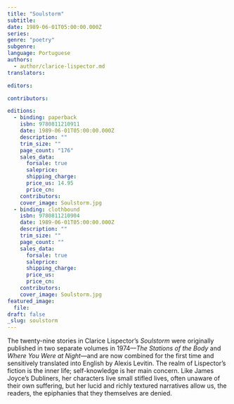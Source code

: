 ```yaml
---
title: "Soulstorm"
subtitle:
date: 1989-06-01T05:00:00.000Z
series:
genre: "poetry"
subgenre:
language: Portuguese
authors:
  - author/clarice-lispector.md
translators:

editors:

contributors:

editions:
  - binding: paperback
    isbn: 9780811210911
    date: 1989-06-01T05:00:00.000Z
    description: ""
    trim_size: ""
    page_count: "176"
    sales_data:
      forsale: true
      saleprice:
      shipping_charge:
      price_us: 14.95
      price_cn:
    contributors:
    cover_image: Soulstorm.jpg
  - binding: clothbound
    isbn: 9780811210904
    date: 1989-06-01T05:00:00.000Z
    description: ""
    trim_size: ""
    page_count: ""
    sales_data:
      forsale: true
      saleprice:
      shipping_charge:
      price_us:
      price_cn:
    contributors:
    cover_image: Soulstorm.jpg
featured_image:
  file:
draft: false
_slug: soulstorm
---
```


The twenty-nine stories in Clarice Lispector’s _Soulstorm_ were originally published in two separate volumes in 1974––_The Stations of the Body_ and _Where You Were at Night_––and are now combined for the first time and sensitively translated into English by Alexis Levitin. The realm of Lispector’s fiction is the inner life; self-knowledge is her main concern. Like James Joyce’s Dubliners, her characters live small stifled lives, often unaware of their own suffering, but her lucid and richly textured narratives allow us, the readers, the epiphanies that they themselves are denied.

